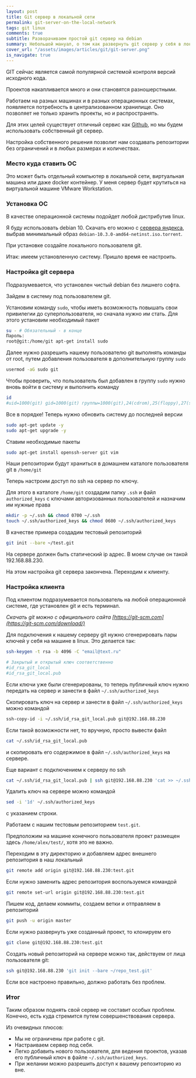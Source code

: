 ```yaml
---
layout: post
title: Git сервер в локальной сети
permalink: git-server-on-the-local-network
tags: git linux
comments: true
subtitle: Разворачиваем простой git сервер на debian
summary: Небольшой мануал, о том как развернуть git сервер у себя в локальной сети.
cover_url: "/assets/images/articles/git/git-server.png"
is_navigate: true
---
```


GIT сейчас является самой популярной системой контроля версий исходного кода.

Проектов накапливается много и они становятся разношерстными.

Работаем на разных машинах и в разных операционных системах, появляется потребность в централизованном хранилище. 
Оно позволяет не только хранить проекты, но и распространять. 

Для этих целей существует отличный сервис как [Github](https://github.com/), но мы будем использовать собственный git сервер.

Настройка собственного решения позволит нам создавать репозитории без ограничений и в любых размерах и количествах.

### Место куда ставить ОС

Это может быть отдельный компьютер в локальной сети, виртуальная машина или даже docker контейнер.
У меня сервер будет крутиться на виртуальной машине VMware Workstation.

### Установка ОС

В качестве операционной системы подойдет любой дистрибутив linux.

Я буду использовать debian 10. 
Скачать его можно с [сервера яндекса](https://mirror.yandex.ru/debian-cd/10.3.0/amd64/bt-cd/),
выбрав минимальный образ `debian-10.3.0-amd64-netinst.iso.torrent`.

При установке создайте локального пользователя git.

Итак: имеем установленную систему. Пришло время ее настроить.

### Настройка git сервера

Подразумевается, что установлен чистый debian без лишнего софта.

Зайдем в систему под пользователем git.

Установим команду `sudo`, чтобы иметь возможность повышать свои привилегии до суперпользователя, 
но сначала нужно им стать. Для этого установим необходимый пакет

```bash
su - # Обязательный - в конце
Пароль: 
root@git:/home/git apt-get install sudo
```

Далее нужно разрешить нашему пользователю git выполнять команды от root, путем добавления пользователя в дополнительную группу `sudo`

```bash
usermod -aG sudo git
```

Чтобы проверить, что пользователь был добавлен в группу `sudo` нужно вновь войти в систему и выполнить команду

```bash
id
#uid=1000(git) gid=1000(git) группы=1000(git),24(cdrom),25(floppy),27(sudo),29(audio),30(dip),44(video),46(plugdev),109(netdev)
```

Все в порядке! Теперь нужно обновить систему до последней версии

```bash
sudo apt-get update -y
sudo apt-get upgrade -y
```

Ставим необходимые пакеты

```bash
sudo apt-get install openssh-server git vim
```

Наши репозитории будут храниться в домашнем каталоге пользователя git в `/home/git`

Теперь настроим доступ по ssh на сервер по ключу. 

Для этого в каталоге `/home/git` создадим папку `.ssh` и файл `authorized_keys` с ключами авторизованных пользователей и назначим им нужные права

```bash
mkdir -p ~/.ssh && chmod 0700 ~/.ssh
touch ~/.ssh/authorized_keys && chmod 0600 ~/.ssh/authorized_keys
```

В качестве примера создадим тестовый репозиторий

```bash
git init --bare ~/test.git
```

На сервере должен быть статический ip адрес. В моем случае он такой 192.168.88.230.

На этом настройка git сервера закончена. Переходим к клиенту.

### Настройка клиента

Под клиентом подразумевается пользователь на любой операционной системе, где установлен git и есть терминал.

*Скачать git можно с официального сайта [https://git-scm.com](https://git-scm.com/download/)*

Для подключения к нашему серверу git нужно сгенерировать пары ключей у себя на машине в linux. Это делается так:

```bash
ssh-keygen -t rsa -b 4096 -C "email@text.ru"

# Закрытый и открытый ключ соответственно
#id_rsa_git_local
#id_rsa_git_local.pub
```

Если ключи уже были сгенерированы, то теперь публичный ключ нужно передать на сервер и занести в файл `~/.ssh/authorized_keys`

Скопировать ключ на сервер и занести в файл `~/.ssh/authorized_keys` можно командой

```bash
ssh-copy-id -i ~/.ssh/id_rsa_git_local.pub git@192.168.88.230
```

Если такой возможности нет, то вручную, просто вывести файл

```bash
cat ~/.ssh/id_rsa_git_local.pub
```

и скопировать его содержимое в файл `~/.ssh/authorized_keys` на сервере.

Еще вариант с подключением к серверу по ssh

```bash
cat ~/.ssh/id_rsa_git_local.pub | ssh git@192.168.88.230 'cat >> ~/.ssh/authorized_keys'
```

Удалить ключ на сервере можно командой

```bash
sed -i '1d' ~/.ssh/authorized_keys
```
с указанием строки.

Работаем с нашим тестовым репозиторием `test.git`.

Предположим на машине конечного пользователя проект размещен здесь `/home/alex/test/`, хотя это не важно.

Переходим в эту директорию и добавляем адрес внешнего репозитория в наш локальный

```bash
git remote add origin git@192.168.88.230:test.git
```

Если нужно заменить адрес репозитория воспользуемся командой

```bash
git remote set-url origin git@192.168.88.230:test.git
``` 

Пишем код, делаем коммиты, создаем ветки и отправляем в репозиторий

```bash
git push -u origin master
```

Если нужно развернуть уже созданный проект, то клонируем его 

```bash
git clone git@192.168.88.230:test.git
```

Создать новый репозиторий на сервере можно так, действуем от лица пользователя git:

```bash
ssh git@192.168.88.230 'git init --bare ~/repo_test.git'
```

Если все настроено правильно, должно работать без проблем.

### Итог

Таким образом поднять свой сервер не составит особых проблем. 
Конечно, есть куда стремится путем совершенствования сервера.

Из очевидных плюсов:

- Мы не ограничены при работе с git.
- Настраиваем сервер под себя.
- Легко добавить нового пользователя, для ведения проектов, указав его публичный ключ в файле `~/.ssh/authorized_keys`.
- При желании можно разрешить доступ к вашему репозиторию из вне.

